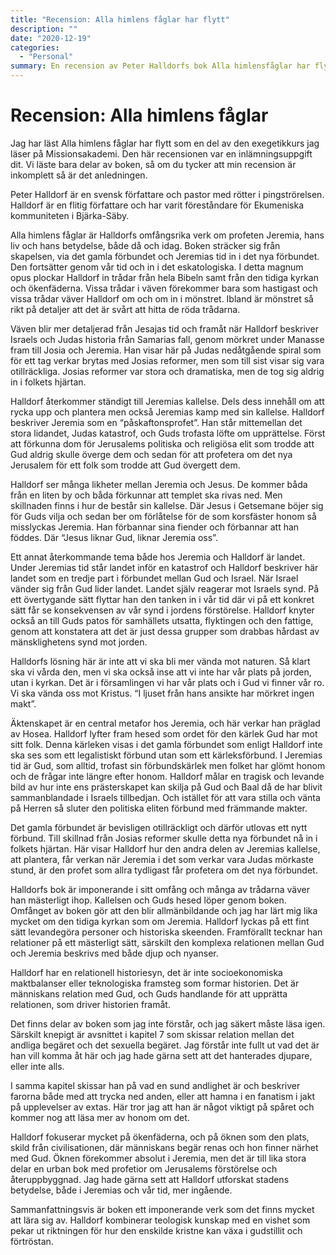 ```yaml
---
title: "Recension: Alla himlens fåglar har flytt"
description: ""
date: "2020-12-19"
categories:
  - "Personal"
summary: En recension av Peter Halldorfs bok Alla himlensfåglar har flytt
---
```


# Recension: Alla himlens fåglar

Jag har läst Alla himlens fåglar har flytt som en del av den exegetikkurs jag läser på Missionsakademi. Den här recensionen var en inlämningsuppgift dit. Vi läste bara delar av boken, så om du tycker att min recension är inkomplett så är det anledningen.

Peter Halldorf är en svensk författare och pastor med rötter i pingströrelsen. Halldorf är en flitig författare och har varit föreståndare för Ekumeniska kommuniteten i Bjärka-Säby.

Alla himlens fåglar är Halldorfs omfångsrika verk om profeten Jeremia, hans liv och hans betydelse, både då och idag. Boken sträcker sig från skapelsen, via det gamla förbundet och Jeremias tid in i det nya förbundet. Den fortsätter genom vår tid och in i det eskatologiska. I detta magnum opus plockar Halldorf in trådar från hela Bibeln samt från den tidiga kyrkan och ökenfäderna. Vissa trådar i väven förekommer bara som hastigast och vissa trådar väver Halldorf om och om in i mönstret. Ibland är mönstret så rikt på detaljer att det är svårt att hitta de röda trådarna.

Väven blir mer detaljerad från Jesajas tid och framåt när Halldorf beskriver Israels och Judas historia från Samarias fall, genom mörkret under Manasse fram till Josia och Jeremia. Han visar här på Judas nedåtgående spiral som för ett tag verkar brytas med Josias reformer, men som till sist visar sig vara otillräckliga. Josias reformer var stora och dramatiska, men de tog sig aldrig in i folkets hjärtan.

Halldorf återkommer ständigt till Jeremias kallelse. Dels dess innehåll om att rycka upp och plantera men också Jeremias kamp med sin kallelse. Halldorf beskriver Jeremia som en “påskaftonsprofet”. Han står mittemellan det stora lidandet, Judas katastrof, och Guds trofasta löfte om upprättelse. Först att förkunna dom för Jerusalems politiska och religiösa elit som trodde att Gud aldrig skulle överge dem och sedan för att profetera om det nya Jerusalem för ett folk som trodde att Gud övergett dem.

Halldorf ser många likheter mellan Jeremia och Jesus. De kommer båda från en liten by och båda förkunnar att templet ska rivas ned. Men skillnaden finns i hur de består sin kallelse. Där Jesus i Getsemane böjer sig för Guds vilja och sedan ber om förlåtelse för de som korsfäster honom så misslyckas Jeremia. Han förbannar sina fiender och förbannar att han föddes. Där “Jesus liknar Gud, liknar Jeremia oss”.

Ett annat återkommande tema både hos Jeremia och Halldorf är landet. Under Jeremias tid står landet inför en katastrof och Halldorf beskriver här landet som en tredje part i förbundet mellan Gud och Israel. När Israel vänder sig från Gud lider landet. Landet själv reagerar mot Israels synd. På ett övertygande sätt flyttar han den tanken in i vår tid där vi på ett konkret sätt får se konsekvensen av vår synd i jordens förstörelse. Halldorf knyter också an till Guds patos för samhällets utsatta, flyktingen och den fattige, genom att konstatera att det är just dessa grupper som drabbas hårdast av mänsklighetens synd mot jorden.

Halldorfs lösning här är inte att vi ska bli mer vända mot naturen. Så klart ska vi vårda den, men vi ska också inse att vi inte har vår plats på jorden, utan i kyrkan. Det är i församlingen vi har vår plats och i Gud vi finner vår ro. Vi ska vända oss mot Kristus. “I ljuset från hans ansikte har mörkret ingen makt”.

Äktenskapet är en central metafor hos Jeremia, och här verkar han präglad av Hosea. Halldorf lyfter fram hesed som ordet för den kärlek Gud har mot sitt folk. Denna kärleken visas i det gamla förbundet som enligt Halldorf inte ska ses som ett legalistiskt förbund utan som ett kärleksförbund. I Jeremias tid är Gud, som alltid, trofast sin förbundskärlek men folket har glömt honom och de frågar inte längre efter honom. Halldorf målar en tragisk och levande bild av hur inte ens prästerskapet kan skilja på Gud och Baal då de har blivit sammanblandade i Israels tillbedjan. Och istället för att vara stilla och vänta på Herren så sluter den politiska eliten förbund med främmande makter.

Det gamla förbundet är bevisligen otillräckligt och därför utlovas ett nytt förbund. Till skillnad från Josias reformer skulle detta nya förbundet nå in i folkets hjärtan. Här visar Halldorf hur den andra delen av Jeremias kallelse, att plantera, får verkan när Jeremia i det som verkar vara Judas mörkaste stund, är den profet som allra tydligast får profetera om det nya förbundet.

Halldorfs bok är imponerande i sitt omfång och många av trådarna väver han mästerligt ihop. Kallelsen och Guds hesed löper genom boken. Omfånget av boken gör att den blir allmänbildande och jag har lärt mig lika mycket om den tidiga kyrkan som om Jeremia. Halldorf lyckas på ett fint sätt levandegöra personer och historiska skeenden. Framförallt tecknar han relationer på ett mästerligt sätt, särskilt den komplexa relationen mellan Gud och Jeremia beskrivs med både djup och nyanser.

Halldorf har en relationell historiesyn, det är inte socioekonomiska maktbalanser eller teknologiska framsteg som formar historien. Det är människans relation med Gud, och Guds handlande för att upprätta relationen, som driver historien framåt.

Det finns delar av boken som jag inte förstår, och jag säkert måste läsa igen. Särskilt knepigt är avsnittet i kapitel 7 som skissar relation mellan det andliga begäret och det sexuella begäret. Jag förstår inte fullt ut vad det är han vill komma åt här och jag hade gärna sett att det hanterades djupare, eller inte alls.

I samma kapitel skissar han på vad en sund andlighet är och beskriver farorna både med att trycka ned anden, eller att hamna i en fanatism i jakt på upplevelser av extas. Här tror jag att han är något viktigt på spåret och kommer nog att läsa mer av honom om det.

Halldorf fokuserar mycket på ökenfäderna, och på öknen som den plats, skild från civilisationen, där människans begär renas och hon finner närhet med Gud. Öknen förekommer absolut i Jeremia, men det är till lika stora delar en urban bok med profetior om Jerusalems förstörelse och återuppbyggnad. Jag hade gärna sett att Halldorf utforskat stadens betydelse, både i Jeremias och vår tid, mer ingående.

Sammanfattningsvis är boken ett imponerande verk som det finns mycket att lära sig av. Halldorf kombinerar teologisk kunskap med en vishet som pekar ut riktningen för hur den enskilde kristne kan växa i gudstillit och förtröstan.
